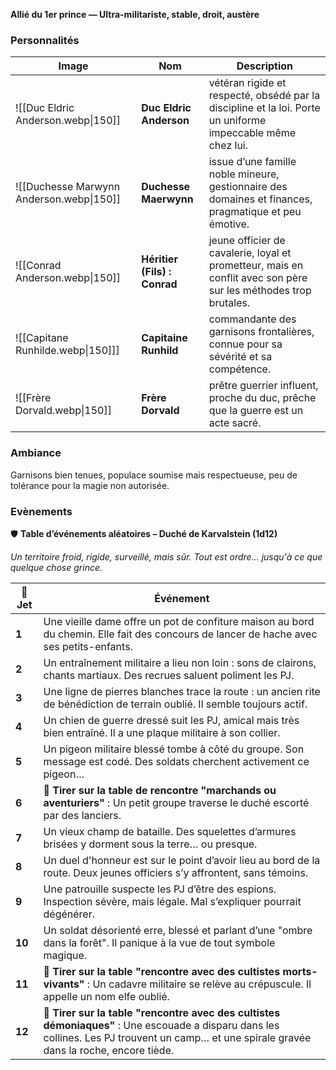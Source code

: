 **Allié du 1er prince — Ultra-militariste, stable, droit, austère**

### Personnalités


| Image                                    | Nom                          | Description                                                                                                     |
| ---------------------------------------- | ---------------------------- | --------------------------------------------------------------------------------------------------------------- |
| ![[Duc Eldric Anderson.webp\|150]]       | **Duc Eldric Anderson**      | vétéran rigide et respecté, obsédé par la discipline et la loi. Porte un uniforme impeccable même chez lui.     |
| ![[Duchesse Marwynn Anderson.webp\|150]] | **Duchesse Maerwynn**        | issue d’une famille noble mineure, gestionnaire des domaines et finances, pragmatique et peu émotive.           |
| ![[Conrad Anderson.webp\|150]]           | **Héritier (Fils) : Conrad** | jeune officier de cavalerie, loyal et prometteur, mais en conflit avec son père sur les méthodes trop brutales. |
| ![[Capitane Runhilde.webp\|150]]]        | **Capitaine Runhild**        | commandante des garnisons frontalières, connue pour sa sévérité et sa compétence.                               |
| ![[Frère Dorvald.webp\|150]]             | **Frère Dorvald**            | prêtre guerrier influent, proche du duc, prêche que la guerre est un acte sacré.                                |

### Ambiance
Garnisons bien tenues, populace soumise mais respectueuse, peu de tolérance pour la magie non autorisée.

### Evènements
🛡️ **Table d’événements aléatoires – Duché de Karvalstein (1d12)**

_Un territoire froid, rigide, surveillé, mais sûr. Tout est ordre... jusqu'à ce que quelque chose grince._

|🎲 Jet|Événement|
|---|---|
|**1**|Une vieille dame offre un pot de confiture maison au bord du chemin. Elle fait des concours de lancer de hache avec ses petits-enfants.|
|**2**|Un entraînement militaire a lieu non loin : sons de clairons, chants martiaux. Des recrues saluent poliment les PJ.|
|**3**|Une ligne de pierres blanches trace la route : un ancien rite de bénédiction de terrain oublié. Il semble toujours actif.|
|**4**|Un chien de guerre dressé suit les PJ, amical mais très bien entraîné. Il a une plaque militaire à son collier.|
|**5**|Un pigeon militaire blessé tombe à côté du groupe. Son message est codé. Des soldats cherchent activement ce pigeon…|
|**6**|**🎲 Tirer sur la table de rencontre "marchands ou aventuriers"** : Un petit groupe traverse le duché escorté par des lanciers.|
|**7**|Un vieux champ de bataille. Des squelettes d’armures brisées y dorment sous la terre… ou presque.|
|**8**|Un duel d'honneur est sur le point d’avoir lieu au bord de la route. Deux jeunes officiers s’y affrontent, sans témoins.|
|**9**|Une patrouille suspecte les PJ d’être des espions. Inspection sévère, mais légale. Mal s’expliquer pourrait dégénérer.|
|**10**|Un soldat désorienté erre, blessé et parlant d’une "ombre dans la forêt". Il panique à la vue de tout symbole magique.|
|**11**|**🎲 Tirer sur la table "rencontre avec des cultistes morts-vivants"** : Un cadavre militaire se relève au crépuscule. Il appelle un nom elfe oublié.|
|**12**|**🎲 Tirer sur la table "rencontre avec des cultistes démoniaques"** : Une escouade a disparu dans les collines. Les PJ trouvent un camp… et une spirale gravée dans la roche, encore tiède.|

